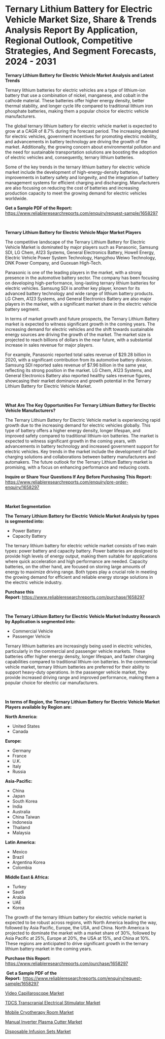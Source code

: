 <p><h1>Ternary Lithium Battery for Electric Vehicle Market Size, Share & Trends Analysis Report By Application, Regional Outlook, Competitive Strategies, And Segment Forecasts, 2024 - 2031</h1></p><p><strong>Ternary Lithium Battery for Electric Vehicle Market Analysis and Latest Trends</strong></p>
<p><p>Ternary lithium batteries for electric vehicles are a type of lithium-ion battery that use a combination of nickel, manganese, and cobalt in the cathode material. These batteries offer higher energy density, better thermal stability, and longer cycle life compared to traditional lithium iron phosphate batteries, making them a popular choice for electric vehicle manufacturers.</p><p>The global ternary lithium battery for electric vehicle market is expected to grow at a CAGR of 8.7% during the forecast period. The increasing demand for electric vehicles, government incentives for promoting electric mobility, and advancements in battery technology are driving the growth of the market. Additionally, the growing concern about environmental pollution and the need for sustainable transportation solutions are boosting the adoption of electric vehicles and, consequently, ternary lithium batteries.</p><p>Some of the key trends in the ternary lithium battery for electric vehicle market include the development of high-energy-density batteries, improvements in battery safety and longevity, and the integration of battery management systems for efficient charging and discharging. Manufacturers are also focusing on reducing the cost of batteries and increasing production capacity to meet the growing demand for electric vehicles worldwide.</p></p>
<p><strong>Get a Sample PDF of the Report:&nbsp;</strong> <a href="https://www.reliableresearchreports.com/enquiry/request-sample/1658297">https://www.reliableresearchreports.com/enquiry/request-sample/1658297</a></p>
<p>&nbsp;</p>
<p><strong>Ternary Lithium Battery for Electric Vehicle Major Market Players</strong></p>
<p><p>The competitive landscape of the Ternary Lithium Battery for Electric Vehicle Market is dominated by major players such as Panasonic, Samsung SDI, LG Chem, A123 Systems, General Electronics Battery, Howell Energy, Electric Vehicle Power System Technology, Hangzhou Weiwo Technology, DNK Power Company, and Guoxuan High-Tech.</p><p>Panasonic is one of the leading players in the market, with a strong presence in the automotive battery sector. The company has been focusing on developing high-performance, long-lasting ternary lithium batteries for electric vehicles. Samsung SDI is another key player, known for its advanced battery technology and wide range of lithium battery products. LG Chem, A123 Systems, and General Electronics Battery are also major players in the market, with a significant market share in the electric vehicle battery segment.</p><p>In terms of market growth and future prospects, the Ternary Lithium Battery market is expected to witness significant growth in the coming years. The increasing demand for electric vehicles and the shift towards sustainable energy sources are driving the growth of the market. The market size is projected to reach billions of dollars in the near future, with a substantial increase in sales revenue for major players.</p><p>For example, Panasonic reported total sales revenue of $29.28 billion in 2020, with a significant contribution from its automotive battery division. Samsung SDI reported sales revenue of $7.96 billion in the same year, reflecting its strong position in the market. LG Chem, A123 Systems, and General Electronics Battery also reported healthy sales revenue figures, showcasing their market dominance and growth potential in the Ternary Lithium Battery for Electric Vehicle Market.</p></p>
<p>&nbsp;</p>
<p><strong>What Are The Key Opportunities For Ternary Lithium Battery for Electric Vehicle Manufacturers?</strong></p>
<p><p>The Ternary Lithium Battery for Electric Vehicle market is experiencing rapid growth due to the increasing demand for electric vehicles globally. This type of battery offers a higher energy density, longer lifespan, and improved safety compared to traditional lithium-ion batteries. The market is expected to witness significant growth in the coming years, with advancements in battery technology and increased government support for electric vehicles. Key trends in the market include the development of fast-charging solutions and collaborations between battery manufacturers and automakers. The future outlook for the Ternary Lithium Battery market is promising, with a focus on enhancing performance and reducing costs.</p></p>
<p><strong>Inquire or Share Your Questions If Any Before Purchasing This Report:</strong> <a href="https://www.reliableresearchreports.com/enquiry/pre-order-enquiry/1658297">https://www.reliableresearchreports.com/enquiry/pre-order-enquiry/1658297</a></p>
<p>&nbsp;</p>
<p><strong>Market Segmentation</strong></p>
<p><strong>The Ternary Lithium Battery for Electric Vehicle Market Analysis by types is segmented into:</strong></p>
<p><ul><li>Power Battery</li><li>Capacity Battery</li></ul></p>
<p><p>The ternary lithium battery for electric vehicle market consists of two main types: power battery and capacity battery. Power batteries are designed to provide high levels of energy output, making them suitable for applications where quick acceleration and high performance are needed. Capacity batteries, on the other hand, are focused on storing large amounts of energy to maximize driving range. Both types play a crucial role in meeting the growing demand for efficient and reliable energy storage solutions in the electric vehicle industry.</p></p>
<p><strong>Purchase this Report:&nbsp;</strong><a href="https://www.reliableresearchreports.com/purchase/1658297">https://www.reliableresearchreports.com/purchase/1658297</a></p>
<p>&nbsp;</p>
<p><strong>The Ternary Lithium Battery for Electric Vehicle Market Industry Research by Application is segmented into:</strong></p>
<p><ul><li>Commercial Vehicle</li><li>Passenger Vehicle</li></ul></p>
<p><p>Ternary lithium batteries are increasingly being used in electric vehicles, particularly in the commercial and passenger vehicle markets. These batteries offer higher energy density, longer lifespan, and faster charging capabilities compared to traditional lithium-ion batteries. In the commercial vehicle market, ternary lithium batteries are preferred for their ability to support heavy-duty operations. In the passenger vehicle market, they provide increased driving range and improved performance, making them a popular choice for electric car manufacturers.</p></p>
<p>&nbsp;</p>
<p><strong>In terms of Region, the Ternary Lithium Battery for Electric Vehicle Market Players available by Region are:</strong></p>
<p>
    <p> <strong> North America: </strong>
        <ul>
            <li>United States</li>
            <li>Canada</li>
        </ul>
        </p> 
    <p> <strong> Europe: </strong>
        <ul>
            <li>Germany</li>
            <li>France</li>
            <li>U.K.</li>
            <li>Italy</li>
            <li>Russia</li>
        </ul>
        </p> 
    <p> <strong> Asia-Pacific: </strong>
        <ul>
            <li>China</li>
            <li>Japan</li>
            <li>South Korea</li>
            <li>India</li>
            <li>Australia</li>
            <li>China Taiwan</li>
            <li>Indonesia</li>
            <li>Thailand</li>
            <li>Malaysia</li>
        </ul>
        </p> 
    <p> <strong> Latin America: </strong>
        <ul>
            <li>Mexico</li>
            <li>Brazil</li>
            <li>Argentina Korea</li>
            <li>Colombia</li>
        </ul>
        </p> 
    <p> <strong> Middle East & Africa: </strong>
        <ul>
            <li>Turkey</li>
            <li>Saudi</li>
            <li>Arabia</li>
            <li>UAE</li>
            <li>Korea</li>
        </ul>
    </p>
    </p>
<p><p>The growth of the ternary lithium battery for electric vehicle market is expected to be robust across regions, with North America leading the way, followed by Asia Pacific, Europe, the USA, and China. North America is projected to dominate the market with a market share of 30%, followed by Asia Pacific at 25%, Europe at 20%, the USA at 15%, and China at 10%. These regions are anticipated to drive significant growth in the ternary lithium battery market in the coming years.</p></p>
<p><strong>Purchase this Report: </strong><a href="https://www.reliableresearchreports.com/purchase/1658297">https://www.reliableresearchreports.com/purchase/1658297</a></p>
<p>&nbsp;<strong>Get a Sample PDF of the Report:&nbsp;&nbsp;</strong><a href="https://www.reliableresearchreports.com/enquiry/request-sample/1658297">https://www.reliableresearchreports.com/enquiry/request-sample/1658297</a></p>
<p><strong></strong></p>
<p><p><a href="https://medium.com/@benjaminrice16/video-capillaroscope-market-trends-and-market-analysis-forecasted-for-period-2024-2031-085786d4042e">Video Capillaroscope Market</a></p><p><a href="https://medium.com/@benjaminrice16/tdcs-transcranial-electrical-stimulator-market-size-market-outlook-and-market-forecast-2024-to-ab1e814d81a7">TDCS Transcranial Electrical Stimulator Market</a></p><p><a href="https://medium.com/@benjaminrice16/mobile-cryotherapy-room-market-insight-market-trends-growth-forecasted-from-2024-to-2031-f68445e8be4d">Mobile Cryotherapy Room Market</a></p><p><a href="https://github.com/wusalecollins540tpqoz/Market-Research-Report-List-1/blob/main/manual-inverter-plasma-cutter-market.md">Manual Inverter Plasma Cutter Market</a></p><p><a href="https://medium.com/@benjaminrice16/disposable-infusion-sets-nbsp-market-focuses-on-market-share-size-and-projected-forecast-till-2031-cfbe5bf43459">Disposable Infusion Sets Market</a></p></p>